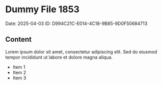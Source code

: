 # Dummy File 1853

Date: 2025-04-03
ID: D994C21C-E014-4C18-9B85-9D0F50684713

## Content

Lorem ipsum dolor sit amet, consectetur adipiscing elit.
Sed do eiusmod tempor incididunt ut labore et dolore magna aliqua.

* Item 1
* Item 2
* Item 3
